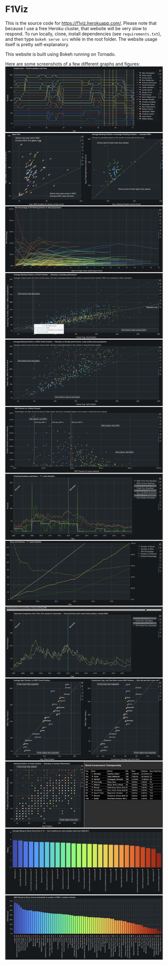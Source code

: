 # F1Viz
This is the source code for https://f1viz.herokuapp.com/. 
Please note that because I use a free Heroku cluster, that website will be very slow to respond.
To run locally, clone, install dependencies (see `requirements.txt`), and then type `bokeh serve src` while in the root folder.
The website usage itself is pretty self-explanatory.

This website is built using Bokeh running on Tornado.

Here are some screenshots of a few different graphs and figures:
![](media/pic1.png)
![](media/pic2.png)
![](media/pic3.png)
![](media/pic4.png)
![](media/pic5.png)
![](media/pic6.png)
![](media/pic7.png)
![](media/pic8.png)
![](media/pic9.png)
![](media/pic10.png)
![](media/pic11.png)
![](media/pic12.png)
![](media/pic13.png)